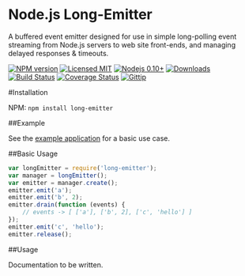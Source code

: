 Node.js Long-Emitter
===

A buffered event emitter designed for use in simple long-polling event streaming from Node.js servers to web site front-ends, and managing delayed responses & timeouts.

[![NPM version](https://img.shields.io/npm/v/long-emitter.svg)](http://badge.fury.io/js/long-emitter)
[![Licensed MIT](https://img.shields.io/npm/l/long-emitter.svg)](https://github.com/ChiperSoft/node-long-emitter/blob/master/LICENSE.txt)
[![Nodejs 0.10+](https://img.shields.io/badge/node.js-%3E=_0.10-brightgreen.svg)](http://nodejs.org)
[![Downloads](http://img.shields.io/npm/dm/long-emitter.svg)](http://npmjs.org/long-emitter)
[![Build Status](https://img.shields.io/travis/ChiperSoft/node-long-emitter.svg)](https://travis-ci.org/ChiperSoft/node-long-emitter)
[![Coverage Status](https://img.shields.io/coveralls/ChiperSoft/node-long-emitter.svg)](https://coveralls.io/r/ChiperSoft/node-long-emitter)
[![Gittip](http://img.shields.io/gittip/chipersoft.svg)](https://www.gittip.com/chipersoft/)

#Installation

NPM: `npm install long-emitter`

##Example

See the [example application](https://github.com/ChiperSoft/node-long-emitter/tree/master/example) for a basic use case.

##Basic Usage

```js
var longEmitter = require('long-emitter');
var manager = longEmitter();
var emitter = manager.create();
emitter.emit('a');
emitter.emit('b', 2);
emitter.drain(function (events) {
	// events -> [ ['a'], ['b', 2], ['c', 'hello'] ]
});
emitter.emit('c', 'hello');
emitter.release();
```

##Usage

Documentation to be written.